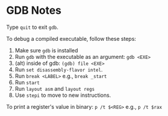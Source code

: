 # GDB Notes

Type `quit` to exit `gdb`.

To debug a compiled executable, follow these steps:

1. Make sure `gdb` is installed
2. Run `gdb` with the executable as an argument: `gdb <EXE>`
3. (alt) inside of gdb:  `(gdb) file <EXE>`
4. Run `set disassembly-flavor intel`.
5. Run `break <LABEL>` e.g., `break _start`
6. Run `start`
7. Run `layout asm` and `layout regs`
8. Use `stepi` to move to new instructions.

To print a register's value in binary: `p /t $<REG>` e.g., `p /t $rax`